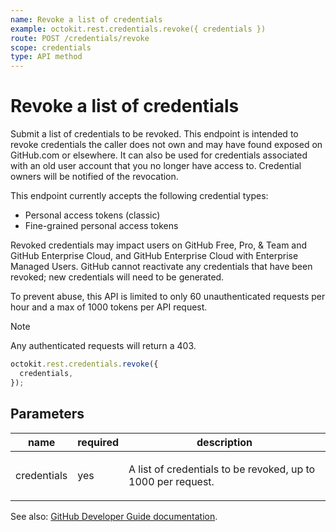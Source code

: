 ```yaml
---
name: Revoke a list of credentials
example: octokit.rest.credentials.revoke({ credentials })
route: POST /credentials/revoke
scope: credentials
type: API method
---
```


# Revoke a list of credentials

Submit a list of credentials to be revoked. This endpoint is intended to revoke credentials the caller does not own and may have found exposed on GitHub.com or elsewhere. It can also be used for credentials associated with an old user account that you no longer have access to. Credential owners will be notified of the revocation.

This endpoint currently accepts the following credential types:

- Personal access tokens (classic)
- Fine-grained personal access tokens

Revoked credentials may impact users on GitHub Free, Pro, & Team and GitHub Enterprise Cloud, and GitHub Enterprise Cloud with Enterprise Managed Users.
GitHub cannot reactivate any credentials that have been revoked; new credentials will need to be generated.

To prevent abuse, this API is limited to only 60 unauthenticated requests per hour and a max of 1000 tokens per API request.

> [!NOTE]
> Any authenticated requests will return a 403.

```js
octokit.rest.credentials.revoke({
  credentials,
});
```

## Parameters

<table>
  <thead>
    <tr>
      <th>name</th>
      <th>required</th>
      <th>description</th>
    </tr>
  </thead>
  <tbody>
    <tr><td>credentials</td><td>yes</td><td>

A list of credentials to be revoked, up to 1000 per request.

</td></tr>
  </tbody>
</table>

See also: [GitHub Developer Guide documentation](https://docs.github.com/rest/credentials/revoke#revoke-a-list-of-credentials).
